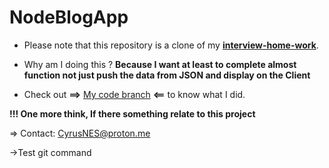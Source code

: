 # NodeBlogApp

- Please note that this repository is a clone of my [**interview-home-work**](https://github.com/meoli159/interview-home-work).

- Why am I doing this ? **Because I want at least to complete almost function not just push the data from JSON and display on the Client**

- Check out **==>** [My code branch](https://github.com/meoli159/interview-home-work/tree/TaMinhTien_2023) **<==** to know what I did.

**!!! One more think, If there something relate to this project**

=> Contact: CyrusNES@proton.me

->Test git command
